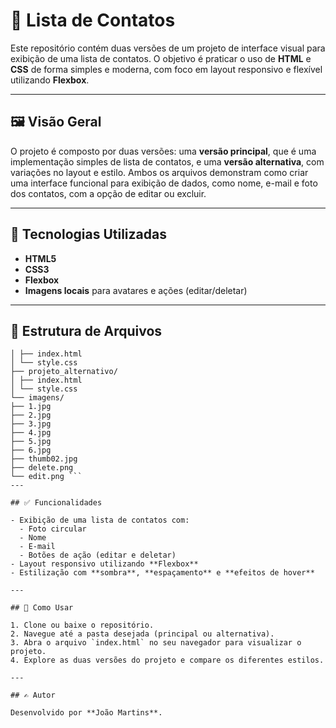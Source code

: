 # 📇 Lista de Contatos

Este repositório contém duas versões de um projeto de interface visual para exibição de uma lista de contatos. O objetivo é praticar o uso de **HTML** e **CSS** de forma simples e moderna, com foco em layout responsivo e flexível utilizando **Flexbox**.

---

## 🖼️ Visão Geral

O projeto é composto por duas versões: uma **versão principal**, que é uma implementação simples de lista de contatos, e uma **versão alternativa**, com variações no layout e estilo. Ambos os arquivos demonstram como criar uma interface funcional para exibição de dados, como nome, e-mail e foto dos contatos, com a opção de editar ou excluir.

---

## 🧰 Tecnologias Utilizadas

- **HTML5**
- **CSS3**
- **Flexbox**
- **Imagens locais** para avatares e ações (editar/deletar)

---

## 📁 Estrutura de Arquivos

```├── projeto_principal/
│ ├── index.html
│ └── style.css
├── projeto_alternativo/
│ ├── index.html
│ └── style.css
└── imagens/
├── 1.jpg
├── 2.jpg
├── 3.jpg
├── 4.jpg
├── 5.jpg
├── 6.jpg
├── thumb02.jpg
├── delete.png
└── edit.png ```
---

## ✅ Funcionalidades

- Exibição de uma lista de contatos com:
  - Foto circular
  - Nome
  - E-mail
  - Botões de ação (editar e deletar)
- Layout responsivo utilizando **Flexbox**
- Estilização com **sombra**, **espaçamento** e **efeitos de hover**

---

## 🚀 Como Usar

1. Clone ou baixe o repositório.
2. Navegue até a pasta desejada (principal ou alternativa).
3. Abra o arquivo `index.html` no seu navegador para visualizar o projeto.
4. Explore as duas versões do projeto e compare os diferentes estilos.

---

## ✍️ Autor

Desenvolvido por **João Martins**.
